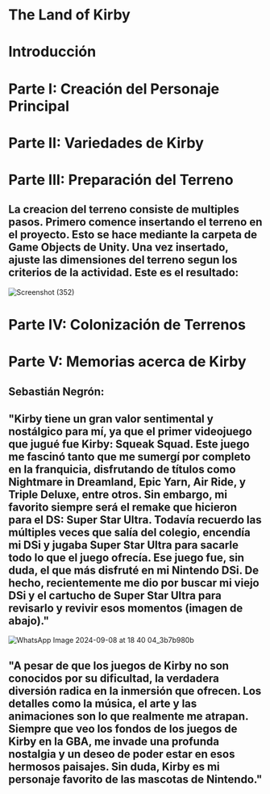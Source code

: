# The Land of Kirby
# Introducción
# Parte I: Creación del Personaje Principal
# Parte II: Variedades de Kirby

# Parte III: Preparación del Terreno

## La creacion del terreno consiste de multiples pasos. Primero comence insertando el terreno en el proyecto. Esto se hace mediante la carpeta de Game Objects de Unity. Una vez insertado, ajuste las dimensiones del terreno segun los criterios de la actividad. Este es el resultado:
![Screenshot (352)](https://github.com/user-attachments/assets/c17b02cc-8052-480b-b2ff-0363568e75b8)

# Parte IV: Colonización de Terrenos
# Parte V: Memorias acerca de Kirby
## Sebastián Negrón: 
## "Kirby tiene un gran valor sentimental y nostálgico para mí, ya que el primer videojuego que jugué fue Kirby: Squeak Squad. Este juego me fascinó tanto que me sumergí por completo en la franquicia, disfrutando de títulos como Nightmare in Dreamland, Epic Yarn, Air Ride, y Triple Deluxe, entre otros. Sin embargo, mi favorito siempre será el remake que hicieron para el DS: Super Star Ultra. Todavía recuerdo las múltiples veces que salía del colegio, encendía mi DSi y jugaba Super Star Ultra para sacarle todo lo que el juego ofrecía. Ese juego fue, sin duda, el que más disfruté en mi Nintendo DSi. De hecho, recientemente me dio por buscar mi viejo DSi y el cartucho de Super Star Ultra para revisarlo y revivir esos momentos (imagen de abajo)."

![WhatsApp Image 2024-09-08 at 18 40 04_3b7b980b](https://github.com/user-attachments/assets/60ee40a6-ef19-44ee-ab48-1a0eb275f491)

## "A pesar de que los juegos de Kirby no son conocidos por su dificultad, la verdadera diversión radica en la inmersión que ofrecen. Los detalles como la música, el arte y las animaciones son lo que realmente me atrapan. Siempre que veo los fondos de los juegos de Kirby en la GBA, me invade una profunda nostalgia y un deseo de poder estar en esos hermosos paisajes. Sin duda, Kirby es mi personaje favorito de las mascotas de Nintendo."
